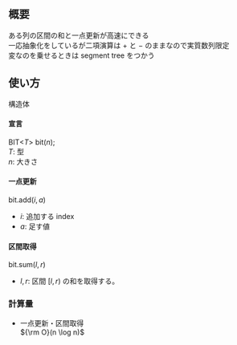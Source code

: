 ﻿
## 概要
ある列の区間の和と一点更新が高速にできる  
一応抽象化をしているが二項演算は $+$ と $-$ のままなので実質数列限定  
変なのを乗せるときは segment tree をつかう  

## 使い方
構造体  

#### 宣言
BIT<$T$> bit($n$);  
$T$: 型  
$n$: 大きさ  

#### 一点更新
bit.add($i, a$)  
- $i$: 追加する index  
- $a$: 足す値  

#### 区間取得
bit.sum($l, r$)  
- $l, r$: 区間 $[l, r)$ の和を取得する。  

### 計算量
- 一点更新・区間取得  
${\rm O}(n \log n)$  

